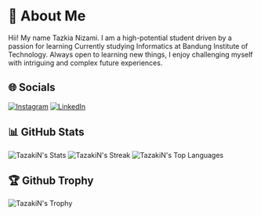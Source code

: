 # 👀 About Me

Hii! My name Tazkia Nizami.
I am a high-potential student driven by a passion for learning
Currently studying Informatics at Bandung Institute of Technology.
Always open to learning new things, I enjoy challenging myself with intriguing and complex future experiences.

## 🌐 Socials

[![Instagram](https://img.shields.io/badge/Instagram-%23E4405F.svg?logo=Instagram&logoColor=white)](https://www.instagram.com/tazkianizami/) [![LinkedIn](https://img.shields.io/badge/LinkedIn-%230077B5.svg?logo=linkedin&logoColor=white)](https://www.linkedin.com/in/tazkianizami/)

## 📊 GitHub Stats

![TazakiN's Stats](https://github-readme-stats.vercel.app/api?username=TazakiN&theme=onedark&show_icons=true&hide_border=true&count_private=true)
![TazakiN's Streak](https://github-readme-streak-stats.herokuapp.com/?user=TazakiN&theme=onedark&hide_border=true)
![TazakiN's Top Languages](https://github-readme-stats.vercel.app/api/top-langs/?username=TazakiN&theme=onedark&show_icons=true&hide_border=true&layout=compact)

## 🏆 Github Trophy

![TazakiN's Trophy](https://github-profile-trophy.vercel.app/?username=TazakiN)
